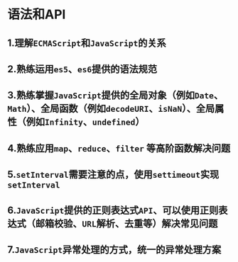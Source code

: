 # 语法和API

## 1.理解`ECMAScript`和`JavaScript`的关系

## 2.熟练运用`es5`、`es6`提供的语法规范

## 3.熟练掌握`JavaScript`提供的全局对象（例如`Date`、`Math`）、全局函数（例如`decodeURI`、`isNaN`）、全局属性（例如`Infinity`、`undefined`）

## 4.熟练应用`map`、`reduce`、`filter` 等高阶函数解决问题

## 5.`setInterval`需要注意的点，使用`settimeout`实现`setInterval`

## 6.`JavaScript`提供的正则表达式`API`、可以使用正则表达式（邮箱校验、`URL`解析、去重等）解决常见问题

## 7.`JavaScript`异常处理的方式，统一的异常处理方案
